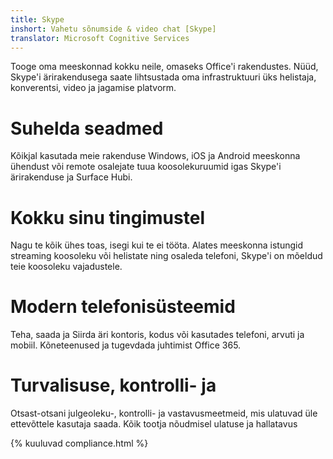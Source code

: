 ```yaml
---
title: Skype
inshort: Vahetu sõnumside & video chat [Skype]
translator: Microsoft Cognitive Services
---
```


Tooge oma meeskonnad kokku neile, omaseks Office'i rakendustes. Nüüd, Skype'i ärirakendusega saate lihtsustada oma infrastruktuuri üks helistaja, konverentsi, video ja jagamise platvorm. 

# Suhelda seadmed
Kõikjal kasutada meie rakenduse Windows, iOS ja Android meeskonna ühendust või remote osalejate tuua koosolekuruumid igas Skype'i ärirakenduse ja Surface Hubi.

# Kokku sinu tingimustel
Nagu te kõik ühes toas, isegi kui te ei tööta. Alates meeskonna istungid streaming koosoleku või helistate ning osaleda telefoni, Skype'i on mõeldud teie koosoleku vajadustele. 

# Modern telefonisüsteemid
Teha, saada ja Siirda äri kontoris, kodus või kasutades telefoni, arvuti ja mobiil. Kõneteenused ja tugevdada juhtimist Office 365. 

# Turvalisuse, kontrolli- ja
Otsast-otsani julgeoleku-, kontrolli- ja vastavusmeetmeid, mis ulatuvad üle ettevõttele kasutaja saada. Kõik tootja nõudmisel ulatuse ja hallatavus 

{% kuuluvad compliance.html %}

